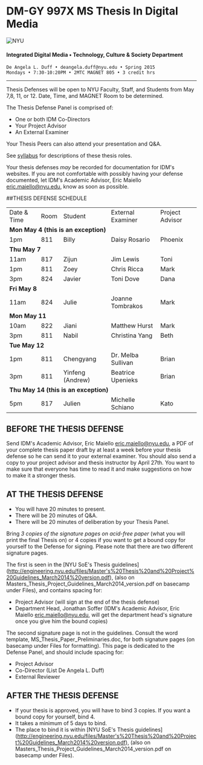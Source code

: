 # DM-GY 997X MS Thesis In Digital Media

![NYU](http://ws2.polishedsolid.com/de/nyu_soe_logo.png)
#### Integrated Digital Media • Technology, Culture & Society Department 

    De Angela L. Duff • deangela.duff@nyu.edu • Spring 2015 
    Mondays • 7:30-10:20PM • 2MTC MAGNET 805 • 3 credit hrs

---


Thesis Defenses will be open to NYU Faculty, Staff, and Students from May 7,8, 11, or 12. Date, Time, and MAGNET Room to be determined.

The Thesis Defense Panel is comprised of:
* One or both IDM Co-Directors
* Your Project Advisor
* An External Examiner

Your Thesis Peers can also attend your presentation and Q&A.

See <a href="dm997X_ms_thesis_syllabus.md">syllabus</a> for descriptions of these thesis roles.

Your thesis defenses *may* be recorded for documentation for IDM's websites. If you are not comfortable with possibly having your defense documented, let IDM's Academic Advisor, Eric Maiello eric.maiello@nyu.edu, know as soon as possible.

##THESIS DEFENSE SCHEDULE

<table>
<tr>
    <td>Date &amp; Time</td>
    <td>Room</td>
    <td>Student</td>
    <td>External Examiner</td>
    <td>Project Advisor</td>
</tr>
<tr>
    <td colspan="5"><strong>Mon May 4 (this is an exception)</strong></td>
</tr>
<tr>
    <td>1pm</td>
    <td>811</td>
    <td>Billy</td>
    <td>Daisy Rosario</td>
    <td>Phoenix</td>
</tr>
<tr>
    <td colspan="5"><strong>Thu May 7</strong></td>
</tr>
<tr>
    <td>11am</td>
    <td>817</td>
    <td>Zijun</td>
    <td>Jim Lewis</td>
    <td>Toni</td>
</tr>
<tr>
    <td>1pm</td>
    <td>811</td>
    <td>Zoey</td>
    <td>Chris Ricca</td>
    <td>Mark</td>
</tr>
<tr>
    <td>3pm</td>
    <td>824</td>
    <td>Javier</td>
    <td>Toni Dove</td>
    <td>Dana</td>
</tr>
<tr>
    <td colspan="5"><strong>Fri May 8</strong></td>
</tr>
<tr>
    <td>11am</td>
    <td>824</td>
    <td>Julie</td>
    <td>Joanne Tombrakos</td>
    <td>Mark</td>
</tr>
<tr>
    <td colspan="5"><strong>Mon May 11</strong></td>
</tr>
<tr>
    <td>10am</td>
    <td>822</td>
    <td>Jiani</td>
    <td>Matthew Hurst</td>
    <td>Mark</td>
</tr>
<tr>
    <td>3pm</td>
    <td>811</td>
    <td>Nabil</td>
    <td>Christina Yang</td>
    <td>Beth</td>
</tr>
<tr>
    <td colspan="5"><strong>Tue May 12</strong></td>
</tr>
<tr>
    <td>1pm</td>
    <td>811</td>
    <td>Chengyang</td>
    <td>Dr. Melba Sullivan</td>
    <td>Brian</td>
</tr>
<tr>
    <td>3pm</td>
    <td>811</td>
    <td>Yinfeng (Andrew)</td>
    <td>Beatrice Upenieks</td>
    <td>Brian</td>
</tr>
<tr>
    <td colspan="5"><strong>Thu May 14 (this is an exception)</strong></td>
</tr>
<tr>
    <td>5pm</td>
    <td>817</td>
    <td>Julien</td>
    <td>Michelle Schiano</td>
    <td>Kato</td>
</tr>
</table>

## BEFORE THE THESIS DEFENSE
Send IDM's Academic Advisor, Eric Maiello eric.maiello@nyu.edu, a PDF of your complete thesis paper draft by at least a week before your thesis defense so he can send it to your external examiner. You should also send a copy to your project advisor and thesis instructor by April 27th. You want to make sure that everyone has time to read it and make suggestions on how to make it a stronger thesis. 


## AT THE THESIS DEFENSE

* You will have 20 minutes to present.
* There will be 20 minutes of Q&A.
* There will be 20 minutes of deliberation by your Thesis Panel.

Bring *3 copies of the signature pages on acid-free paper* (what you will print the final Thesis on) or 4 copies if you want to get a bound copy for yourself to the Defense for signing. Please note that there are two different signature pages.

The first is seen in the [NYU SoE's Thesis guidelines] (http://engineering.nyu.edu/files/Master's%20Thesis%20and%20Project%20Guidelines_March2014%20version.pdf), (also on Masters_Thesis_Project_Guidelines_March2014_version.pdf on basecamp under Files), and contains spacing for:
* Project Advisor (will sign at the end of the thesis defense) 
* Department Head, Jonathan Soffer (IDM's Academic Advisor, Eric Maiello eric.maiello@nyu.edu, will get the department head's signature once you give him the bound copies)

The second signature page is not in the guidelines. Consult the word template, MS_Thesis_Paper_Preliminaries.doc, for both signature pages (on basecamp under Files for formatting). This page is dedicated to the Defense Panel, and should include spacing for:
* Project Advisor
* Co-Director (List De Angela L. Duff)
* External Reviewer


## AFTER THE THESIS DEFENSE

* If your thesis is approved, you will have to bind 3 copies. If you want a bound copy for yourself, bind 4. 
* It takes a minimum of 5 days to bind. 
* The place to bind it is within [NYU SoE's Thesis guidelines] (http://engineering.nyu.edu/files/Master's%20Thesis%20and%20Project%20Guidelines_March2014%20version.pdf), (also on Masters_Thesis_Project_Guidelines_March2014_version.pdf on basecamp under Files).

















